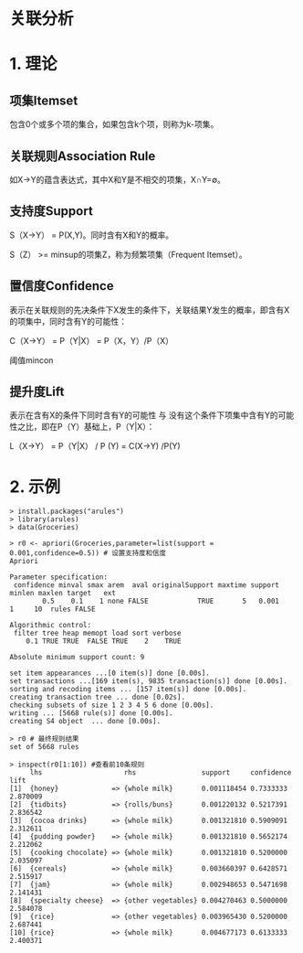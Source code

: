 # 关联分析

# 1. 理论

## 项集Itemset

包含0个或多个项的集合，如果包含k个项，则称为k-项集。

## 关联规则Association Rule
如X→Y的蕴含表达式，其中X和Y是不相交的项集，X∩Y=∅。

## 支持度Support
S（X→Y） =  P(X,Y)。同时含有X和Y的概率。

S（Z） >= minsup的项集Z，称为频繁项集（Frequent Itemset）。

## 置信度Confidence
表示在关联规则的先决条件下X发生的条件下，关联结果Y发生的概率，即含有X的项集中，同时含有Y的可能性：

C（X→Y） = P（Y|X） = P（X，Y）/P（X）

阈值mincon

## 提升度Lift

表示在含有X的条件下同时含有Y的可能性   与  没有这个条件下项集中含有Y的可能性之比，即在P（Y）基础上，P（Y|X）：

L（X→Y） = P（Y|X） / P (Y) = C(X→Y) /P(Y)

#  2. 示例

```
> install.packages("arules") 
> library(arules)
> data(Groceries)

> r0 <- apriori(Groceries,parameter=list(support = 0.001,confidence=0.5)) # 设置支持度和信度
Apriori

Parameter specification:
 confidence minval smax arem  aval originalSupport maxtime support minlen maxlen target   ext
        0.5    0.1    1 none FALSE            TRUE       5   0.001      1     10  rules FALSE

Algorithmic control:
 filter tree heap memopt load sort verbose
    0.1 TRUE TRUE  FALSE TRUE    2    TRUE

Absolute minimum support count: 9 

set item appearances ...[0 item(s)] done [0.00s].
set transactions ...[169 item(s), 9835 transaction(s)] done [0.00s].
sorting and recoding items ... [157 item(s)] done [0.00s].
creating transaction tree ... done [0.02s].
checking subsets of size 1 2 3 4 5 6 done [0.00s].
writing ... [5668 rule(s)] done [0.00s].
creating S4 object  ... done [0.00s].

> r0 # 最终规则结果
set of 5668 rules

> inspect(r0[1:10]) #查看前10条规则
     lhs                    rhs                support     confidence lift    
[1]  {honey}             => {whole milk}       0.001118454 0.7333333  2.870009
[2]  {tidbits}           => {rolls/buns}       0.001220132 0.5217391  2.836542
[3]  {cocoa drinks}      => {whole milk}       0.001321810 0.5909091  2.312611
[4]  {pudding powder}    => {whole milk}       0.001321810 0.5652174  2.212062
[5]  {cooking chocolate} => {whole milk}       0.001321810 0.5200000  2.035097
[6]  {cereals}           => {whole milk}       0.003660397 0.6428571  2.515917
[7]  {jam}               => {whole milk}       0.002948653 0.5471698  2.141431
[8]  {specialty cheese}  => {other vegetables} 0.004270463 0.5000000  2.584078
[9]  {rice}              => {other vegetables} 0.003965430 0.5200000  2.687441
[10] {rice}              => {whole milk}       0.004677173 0.6133333  2.400371

```